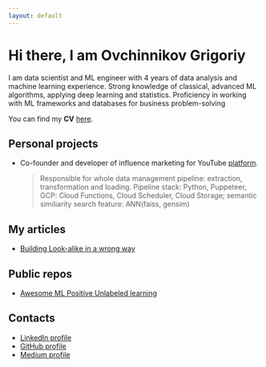 ```yaml
---
layout: default
---
```


# Hi there, I am Ovchinnikov Grigoriy

I am data scientist and ML engineer with 4 years of data analysis and machine learning experience. Strong knowledge of classical, advanced ML algorithms, applying deep learning and statistics. Proficiency in working with ML frameworks and databases for business problem-solving

You can find my **CV** [here](./pages/cv.pdf).



## Personal projects

* Co-founder and developer of influence marketing for YouTube  [platform](https://www.catchblogger.com/). 

    > Responsible for whole data management pipeline: extraction, transformation and loading. Pipeline stack: Python, Puppeteer, GCP: Cloud Functions, Cloud Scheduler, Cloud Storage; semantic similiarity search feature: ANN(faiss, gensim)


## My articles

* [Building Look-alike in a wrong way](https://medium.com/@ogowm/building-look-alike-in-a-wrong-way-4e9128195ada)

## Public repos
* [Awesome ML Positive Unlabeled learning](https://github.com/JointEntropy/awesome-ml-pu-learning)


## Contacts

* [LinkedIn profile](https://www.linkedin.com/in/grigoriy-o-a679501b5/)
* [GitHub profile](https://github.com/JointEntropy)
* [Medium profile](https://medium.com/@ogowm)
